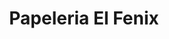 ---
title: "Papeleria El Fenix"
url: /cholula-puebla/papeleria-el-fenix/
shop: material de oficina
---